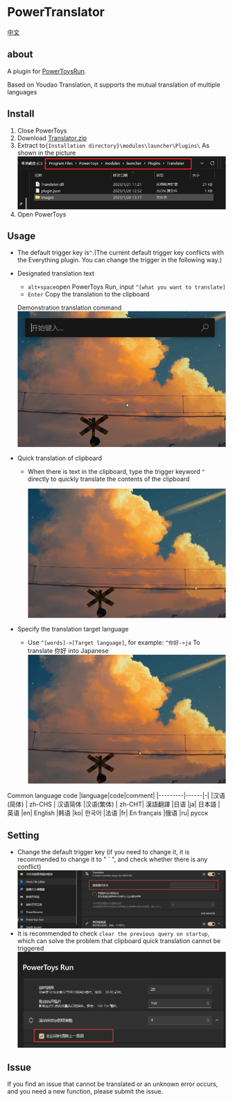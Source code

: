 # PowerTranslator

[中文](./readme.md)

## about

A plugin for [PowerToysRun](https://github.com/microsoft/PowerToys).

Based on Youdao Translation, it supports the mutual translation of multiple languages

## Install

1. Close PowerToys
2. Download [Translator.zip](https://github.com/N0I0C0K/PowerTranslator/releases)
3. Extract to`{Installation directory}\modules\launcher\Plugins\`
   As shown in the picture
   ![file](Images/file.png)
4. Open PowerToys

## Usage

- The default trigger key is`^`.(The current default trigger key conflicts with the Everything plugin. You can change the trigger in the following way.)
- Designated translation text

  - `alt+space`open PowerToys Run, input `^[what you want to translate]`
  - `Enter` Copy the translation to the clipboard

  Demonstration translation command
  ![en->zh](Images/command.gif)

- Quick translation of clipboard

  - When there is text in the clipboard, type the trigger keyword `^` directly to quickly translate the contents of the clipboard

    ![clipboard](Images/clipboard.gif)

- Specify the translation target language
  - Use `^[words]->[Target language]`, for example: `^你好->ja` To translate 你好 into Japanese
    ![Specified language](Images/target%20lan.gif)

Common language code
|language|code|comment|
|---------|------|-|
|汉语(简体) | zh-CHS | 汉语简体
|汉语(繁体) | zh-CHT| 漢語翻譯
|日语 |ja| 日本語
|英语 |en| English
|韩语 |ko| 한국어
|法语 |fr| En français
|俄语 |ru| русск

## Setting

- Change the default trigger key (if you need to change it, it is recommended to change it to " ` ", and check whether there is any conflict)
  ![change active key](Images/change_active.png)
- It is recommended to check `clear the previous query on startup`, which can solve the problem that clipboard quick translation cannot be triggered
  ![auto clean](Images/auto_clean.png)

## Issue

If you find an issue that cannot be translated or an unknown error occurs, and you need a new function, please submit the issue.
